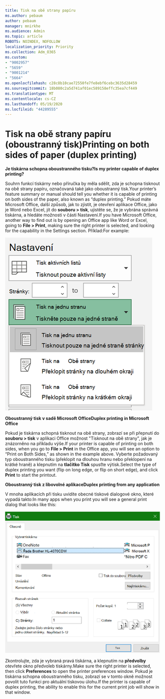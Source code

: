 ```yaml
---
title: Tisk na obě strany papíru
ms.author: pebaum
author: pebaum
manager: mnirkhe
ms.audience: Admin
ms.topic: article
ROBOTS: NOINDEX, NOFOLLOW
localization_priority: Priority
ms.collection: Adm_O365
ms.custom:
- "9002957"
- "5659"
- "9001214"
- "5664"
ms.openlocfilehash: c28c8b10cae72550fe7fe8ebf6cebc3635d28459
ms.sourcegitcommit: 18b080c2a5d741af01ec589158effc35ea7cf449
ms.translationtype: MT
ms.contentlocale: cs-CZ
ms.lasthandoff: 05/19/2020
ms.locfileid: "44289555"
---
```

# <a name="printing-on-both-sides-of-paper-duplex-printing"></a><span data-ttu-id="99730-102">Tisk na obě strany papíru (oboustranný tisk)</span><span class="sxs-lookup"><span data-stu-id="99730-102">Printing on both sides of paper (duplex printing)</span></span>

<span data-ttu-id="99730-103">**Je tiskárna schopna oboustranného tisku?**</span><span class="sxs-lookup"><span data-stu-id="99730-103">**Is my printer capable of duplex printing?**</span></span>

<span data-ttu-id="99730-104">Souhrn funkcí tiskárny nebo příručka by měla sdělit, zda je schopna tisknout na obě strany papíru, označovaná také jako oboustranný tisk.</span><span class="sxs-lookup"><span data-stu-id="99730-104">Your printer’s feature summary or manual should tell you whether it is capable of printing on both sides of the paper, also known as “duplex printing.”</span></span> <span data-ttu-id="99730-105">Pokud máte Microsoft Office, další způsob, jak to zjistit, je otevření aplikace Office, jako je Word nebo Excel, jít do **souboru > tisk**, ujistěte se, že je vybrána správná tiskárna, a hledáte možnosti v části Nastavení.</span><span class="sxs-lookup"><span data-stu-id="99730-105">If you have Microsoft Office, another way to find out is by opening an Office app like Word or Excel, going to **File > Print**, making sure the right printer is selected, and looking for the capability in the Settings section.</span></span> <span data-ttu-id="99730-106">Příklad:</span><span class="sxs-lookup"><span data-stu-id="99730-106">For example:</span></span> 

![Nastavení tiskárny](media/print-settings.png)

<span data-ttu-id="99730-108">**Oboustranný tisk v sadě Microsoft Office**</span><span class="sxs-lookup"><span data-stu-id="99730-108">**Duplex printing in Microsoft Office**</span></span>

<span data-ttu-id="99730-109">Pokud je tiskárna schopná tisknout na obě strany, zobrazí se při přepnutí do **souboru > tisk** v aplikaci Office možnost "Tisknout na obě strany", jak je znázorněno na příkladu výše.</span><span class="sxs-lookup"><span data-stu-id="99730-109">If your printer is capable of printing on both sides, when you go to **File > Print** in the Office app, you will see an option to “Print on Both Sides,” as shown in the example above.</span></span>  <span data-ttu-id="99730-110">Vyberte požadovaný typ oboustranného tisku (překlopit na dlouhou hranu nebo překlopení na krátké hraně) a klepnutím na **tlačítko Tisk** spusťte výtisk.</span><span class="sxs-lookup"><span data-stu-id="99730-110">Select the type of duplex printing you want (flip on long edge, or flip on short edge), and click **Print** to start the printout.</span></span>

<span data-ttu-id="99730-111">**Oboustranný tisk z libovolné aplikace**</span><span class="sxs-lookup"><span data-stu-id="99730-111">**Duplex printing from any application**</span></span>

<span data-ttu-id="99730-112">V mnoha aplikacích při tisku uvidíte obecné tiskové dialogové okno, které vypadá takto:</span><span class="sxs-lookup"><span data-stu-id="99730-112">In many apps when you print you will see a general print dialog that looks like this:</span></span> 

![Dialogové okno Tisk](media/print-dialog.png)

<span data-ttu-id="99730-114">Zkontrolujte, zda je vybraná pravá tiskárna, a klepnutím na **předvolby** otevřete okno předvoleb tiskárny.</span><span class="sxs-lookup"><span data-stu-id="99730-114">Make sure the right printer is selected, then click **Preferences** to open the printer preferences window.</span></span> <span data-ttu-id="99730-115">Pokud je tiskárna schopna oboustranného tisku, zobrazí se v tomto okně možnost povolit tuto funkci pro aktuální tiskovou úlohu.</span><span class="sxs-lookup"><span data-stu-id="99730-115">If the printer is capable of duplex printing, the ability to enable this for the current print job will show in that window.</span></span>
